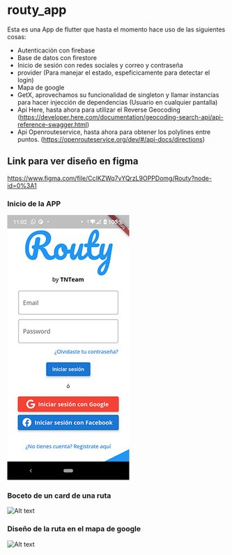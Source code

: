 # routy_app

Esta es una App de flutter que hasta el momento hace uso de las siguientes cosas:
* Autenticación con firebase
* Base de datos con firestore
* Inicio de sesión con redes sociales y correo y contraseña
* provider (Para manejar el estado, espeficicamente para detectar el login)
* Mapa de google
* GetX, aprovechamos su funcionalidad de singleton y llamar instancias para hacer injección de dependencias (Usuario en cualquier pantalla)
* Api Here, hasta ahora para utilizar el Reverse Geocoding (https://developer.here.com/documentation/geocoding-search-api/api-reference-swagger.html)
* Api Openrouteservice, hasta  ahora para obtener los polylines entre puntos. (https://openrouteservice.org/dev/#/api-docs/directions)

## Link para ver diseño en figma
https://www.figma.com/file/CclKZWq7vYQrzL9OPPDomg/Routy?node-id=0%3A1

### Inicio de la APP

![Alt text](inicio_diseño.png?raw=true "Title")
### Boceto de un card de una ruta

![Alt text](rutas_diseño.png?raw=true "Title")
### Diseño de la ruta en el mapa de google

![Alt text](mapa_diseño.png?raw=true "Title")
